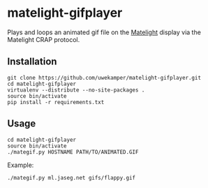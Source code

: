 matelight-gifplayer
===================

Plays and loops an animated gif file on the [Matelight](https://github.com/jaseg/matelight) display
via the Matelight CRAP protocol.

Installation
------------

```
git clone https://github.com/uwekamper/matelight-gifplayer.git
cd matelight-gifplayer
virtualenv --distribute --no-site-packages .
source bin/activate
pip install -r requirements.txt
```

Usage
-----

```
cd matelight-gifplayer
source bin/activate
./mategif.py HOSTNAME PATH/TO/ANIMATED.GIF
```
Example:
```
./mategif.py ml.jaseg.net gifs/flappy.gif
```
